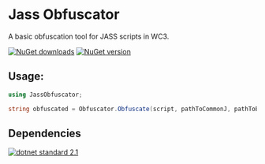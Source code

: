 # Jass Obfuscator
A basic obfuscation tool for JASS scripts in WC3.

[![NuGet downloads](https://img.shields.io/nuget/dt/JASS-Obfuscator.svg)](https://www.nuget.org/packages/JASS-Obfuscator/)
[![NuGet version](https://img.shields.io/nuget/v/JASS-Obfuscator.svg)](https://www.nuget.org/packages/JASS-Obfuscator/)

## Usage:
``` cs
using JassObfuscator;

string obfuscated = Obfuscator.Obfuscate(script, pathToCommonJ, pathToBlizzardJ);
```

## Dependencies

[![dotnet standard 2.1](https://img.shields.io/badge/.NET%20standard-v2.1-brightgreen.svg)](https://learn.microsoft.com/en-us/dotnet/standard/net-standard?tabs=net-standard-2-1)